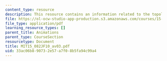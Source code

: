 ```yaml
---
content_type: resource
description: This resource contains an information related to the topological ordering.
file: https://ol-ocw-studio-app-production.s3.amazonaws.com/courses/15-082j-network-optimization-fall-2010/33ac06b890732e57a7f08b5fa94c99a4_MIT15_082JF10_av03.pdf
file_type: application/pdf
learning_resource_types: []
parent_title: Animations
parent_type: CourseSection
resourcetype: Document
title: MIT15_082JF10_av03.pdf
uid: 33ac06b8-9073-2e57-a7f0-8b5fa94c99a4
---
```

